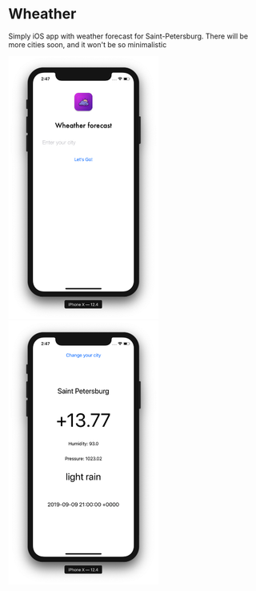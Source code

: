 # Wheather
Simply iOS app with weather forecast for Saint-Petersburg.
There will be more cities soon, and it won't be so minimalistic

<img src="example.png" alt="wheather" width="300"/>
<img src="exmpe_2nd.png" alt="wheather" width="300"/>
